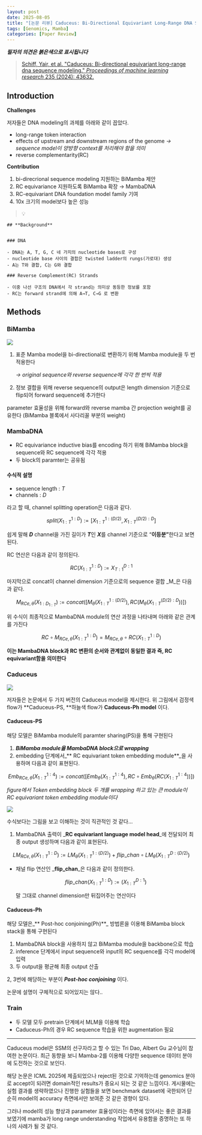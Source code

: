 ```yaml
---
layout: post
date: 2025-08-05
title: "[논문 리뷰] Caduceus: Bi-Directional Equivariant Long-Range DNA Sequence Modeling"
tags: [Genomics, Mamba]
categories: [Paper Review]
---
```


<span class="notion-red">_**필자의 의견은 붉은색으로 표시됩니다**_</span>


> [Schiff, Yair, et al. "Caduceus: Bi-directional equivariant long-range dna sequence modeling." ](https://pmc.ncbi.nlm.nih.gov/articles/PMC12189541/)[_Proceedings of machine learning research_](https://pmc.ncbi.nlm.nih.gov/articles/PMC12189541/)[ 235 (2024): 43632.](https://pmc.ncbi.nlm.nih.gov/articles/PMC12189541/)



## Introduction


**Challenges**


저자들은 DNA modeling의 과제를 아래와 같이 꼽았다.

- long-range token interaction
- effects of upstream and downstream regions of the genome 
_→ sequence model이 양방향 context를 처리해야 함을 의미_
- reverse complementarity(RC)

**Contribution**

1. bi-direcrional sequence modeling 지원하는 BiMamba 제안
1. RC equivariance 지원하도록 BiMamba 확장 → MambaDNA
1. RC-equivariant DNA foundation model family 기여
1. 10x 크기의 model보다 높은 성능

> 💡 


	## **Background**


	### DNA

	- DNA는 A, T, G, C 네 가지의 nucleotide bases로 구성
	- nucleotide base 사이의 결합은 twisted ladder의 rungs(가로대) 생성
	- A는 T와 결합, C는 G와 결합

	### Reverse Complement(RC) Strands

	- 이중 나선 구조의 DNA에서 각 strand는 의미상 동등한 정보를 포함
	- RC는 forward strand에 의해 A→T, C→G 로 변환


## Methods



### BiMamba


![](https://prod-files-secure.s3.us-west-2.amazonaws.com/542b861c-36a8-4051-84e5-8804b6728dba/2c247d59-7815-4980-99f0-8f0d21f445a7/image.png?X-Amz-Algorithm=AWS4-HMAC-SHA256&X-Amz-Content-Sha256=UNSIGNED-PAYLOAD&X-Amz-Credential=ASIAZI2LB4666R6RYLSP%2F20250928%2Fus-west-2%2Fs3%2Faws4_request&X-Amz-Date=20250928T220035Z&X-Amz-Expires=3600&X-Amz-Security-Token=IQoJb3JpZ2luX2VjED4aCXVzLXdlc3QtMiJHMEUCIFjpQHhkSvjigr3DRcoQb8IMh%2F4HjSSE46IzDfowypD0AiEArFPQDdRXYqAYm4%2BA8ur5c1RJY%2Bjk%2FlL6pyQ%2FSyWaQK4qiAQIx%2F%2F%2F%2F%2F%2F%2F%2F%2F%2F%2FARAAGgw2Mzc0MjMxODM4MDUiDFePdZpxkjHCMrHz%2FSrcA3woiegmLChH1snQFMVIFrxNhCFuVaMUNpF0%2Be%2B7%2F%2FY1E4CZdW3ejnFQPjNfdMIOUmqueoG3eeDiwADHYPBr3O5gFnhCrFJnJB5ns3nNPsmiiA2XSKc1llCN21AglCKt3Azw0lDBR3rywe7rFo4dwrCsJHyBAIPK97QsBMskSUEDrfPNdocgKw%2FmVJN%2FnEwacbEHR1N%2BUxuvVpCbIp03yfL7NoHdWKgi%2BDDXlDw0SUoDl4lnGrd8RrFegDwTWJ6ypG8TPffuxN0IWtBAzY9tuNLnvxzyEW3s8AXnEneCJsW4jKm1hxy671GHOTUmnkubnvxl3L8OT7MmlrrION%2Ft7hCUS7uTyXA9bq%2Fwc8nBIqxqYm2OT2Bxz2oC0CoXc4NNl71bFkhrb%2BhO3AANVGMFs3IbRl%2B0rZE6vqFTae2SqsK2Vt%2FR4P42KFXKzUp7pZjSriVhqEJcXXWLhXSh4yrdFXej9WgSDtrJwb8Rr6NZ1r3ziK5CpOm9mKhVdV%2BpwiSTqB8ZF2gEUtx6P2ibfYU2PN9OhA7IIuq%2BeHhTPBGR2qt260thYzi5aBZONDagz0EEYNQvaDCBbM0tOex2p7fQk9A81mvLIQTnc4Gnwk2YdibJD9BipBqMZXo96sFxMPDa5sYGOqUBLsPwYP06ac0KkG9suhYkj8c6AIS%2FKdJEp0Ayq8z9azB%2FO%2FaAW%2FhhU1xEv8UCpOHyDFU58zXFPOsbAC%2FXxy0ha3I8AjyHc0vgGPoAWMXvv3f8HC5j1lBp9zxjDT8%2F5MCVkV4nRD62OExiry%2FZqu%2B5OzYbQebusfVLBHWBrN8AoreuQvbfXW6uMLtT0u2aU53e5h1xNlQ27x7l5aJPUzYixFPmTWAT&X-Amz-Signature=ddd28738680e27d5e853841e96c0ba311542edc6fa8e912ab71f41e5c27cf5d9&X-Amz-SignedHeaders=host&x-amz-checksum-mode=ENABLED&x-id=GetObject)

1. 표준 Mamba model을 bi-directional로 변환하기 위해 Mamba module을 두 번 적용한다

	_→ original sequence와 reverse sequence에 각각 한 번씩 적용_

1. 정보 결합을 위해 reverse sequence의 output은 length dimension 기준으로 flip되어 forward sequence에 추가한다

parameter 효율성을 위해 forward와 reverse mamba 간 projection weight를 공유한다 (BiMamba 블록에서 사다리꼴 부분의 weight)



### MambaDNA

- RC equivariance inductive bias를 encoding 하기 위해 BiMamba block을 sequence와 RC sequence에 각각 적용
- 두 block의 paramter는 공유됨


#### 수식적 설명

- sequence length : _T_
- channels : _D_

라고 할 때,  channel splitting operation은 다음과 같다.


$$
split(X^{1:D}_{1:T}):=[X^{1:(D/2)}_{1:T},X^{(D/2):D}_{1:T}]
$$


<span class="notion-red">쉽게 말해 </span><span class="notion-red">_**D**_</span><span class="notion-red"> channel을 가진 길이가 </span><span class="notion-red">_**T**_</span><span class="notion-red">인 </span><span class="notion-red">_**X**_</span><span class="notion-red">를 channel 기준으로 “</span><span class="notion-red">**이등분”**</span><span class="notion-red">한다고 보면 된다.</span>


RC 연산은 다음과 같이 정의된다.


$$
RC(X^{1:D}_{1:T}):=X^{D:1}_{T:1}
$$


마지막으로 concat이 channel dimension 기준으로의 sequence 결합 _M_은 다음과 같다.


$$
M_{RCe,\theta}(X_{1:D_{1:T}}):=concat([M_{\theta}(X^{1:(D/2)}_{1:T}),RC(M_{\theta}(X^{(D/2):D}_{1:T}))])
$$


위 수식이 최종적으로 MambaDNA module의 연산 과정을 나타내며 아래와 같은 관계를 가진다


$$
RC\circ M_{RCe,\theta}(X^{1:D}_{1:T}) = M_{RCe,\theta} \circ RC(X^{1:D}_{1:T})
$$


**이는 MambaDNA block과 RC 변환의 순서와 관계없이 동일한 결과 즉, RC equivariant함을 의미한다**



### Caduceus


![](https://prod-files-secure.s3.us-west-2.amazonaws.com/542b861c-36a8-4051-84e5-8804b6728dba/f94a60d7-8145-473b-aef9-7c68d3ec604a/image.png?X-Amz-Algorithm=AWS4-HMAC-SHA256&X-Amz-Content-Sha256=UNSIGNED-PAYLOAD&X-Amz-Credential=ASIAZI2LB4666R6RYLSP%2F20250928%2Fus-west-2%2Fs3%2Faws4_request&X-Amz-Date=20250928T220035Z&X-Amz-Expires=3600&X-Amz-Security-Token=IQoJb3JpZ2luX2VjED4aCXVzLXdlc3QtMiJHMEUCIFjpQHhkSvjigr3DRcoQb8IMh%2F4HjSSE46IzDfowypD0AiEArFPQDdRXYqAYm4%2BA8ur5c1RJY%2Bjk%2FlL6pyQ%2FSyWaQK4qiAQIx%2F%2F%2F%2F%2F%2F%2F%2F%2F%2F%2FARAAGgw2Mzc0MjMxODM4MDUiDFePdZpxkjHCMrHz%2FSrcA3woiegmLChH1snQFMVIFrxNhCFuVaMUNpF0%2Be%2B7%2F%2FY1E4CZdW3ejnFQPjNfdMIOUmqueoG3eeDiwADHYPBr3O5gFnhCrFJnJB5ns3nNPsmiiA2XSKc1llCN21AglCKt3Azw0lDBR3rywe7rFo4dwrCsJHyBAIPK97QsBMskSUEDrfPNdocgKw%2FmVJN%2FnEwacbEHR1N%2BUxuvVpCbIp03yfL7NoHdWKgi%2BDDXlDw0SUoDl4lnGrd8RrFegDwTWJ6ypG8TPffuxN0IWtBAzY9tuNLnvxzyEW3s8AXnEneCJsW4jKm1hxy671GHOTUmnkubnvxl3L8OT7MmlrrION%2Ft7hCUS7uTyXA9bq%2Fwc8nBIqxqYm2OT2Bxz2oC0CoXc4NNl71bFkhrb%2BhO3AANVGMFs3IbRl%2B0rZE6vqFTae2SqsK2Vt%2FR4P42KFXKzUp7pZjSriVhqEJcXXWLhXSh4yrdFXej9WgSDtrJwb8Rr6NZ1r3ziK5CpOm9mKhVdV%2BpwiSTqB8ZF2gEUtx6P2ibfYU2PN9OhA7IIuq%2BeHhTPBGR2qt260thYzi5aBZONDagz0EEYNQvaDCBbM0tOex2p7fQk9A81mvLIQTnc4Gnwk2YdibJD9BipBqMZXo96sFxMPDa5sYGOqUBLsPwYP06ac0KkG9suhYkj8c6AIS%2FKdJEp0Ayq8z9azB%2FO%2FaAW%2FhhU1xEv8UCpOHyDFU58zXFPOsbAC%2FXxy0ha3I8AjyHc0vgGPoAWMXvv3f8HC5j1lBp9zxjDT8%2F5MCVkV4nRD62OExiry%2FZqu%2B5OzYbQebusfVLBHWBrN8AoreuQvbfXW6uMLtT0u2aU53e5h1xNlQ27x7l5aJPUzYixFPmTWAT&X-Amz-Signature=4781cf30305afe734436c88f20aeac86877b71bfdf2de91d7d16b90aa13ab79b&X-Amz-SignedHeaders=host&x-amz-checksum-mode=ENABLED&x-id=GetObject)


저자들은 논문에서 두 가지 버전의 Caduceus model을 제시한다. 위 그림에서 검정색 flow가 **Caduceus-PS, **하늘색 flow가 **Caduceus-Ph model** 이다.



#### Caduceus-PS


해당 모델은 BiMamba module의 paramter sharing(PS)을 통해 구현된다

1. _**BiMamba module을 MambaDNA block으로 wrapping**_
1. embedding 단계에서_** RC equivariant token embedding module**_을 사용하며 다음과 같이 표현된다.

$$
Emb_{RCe,\theta}(X^{1:4}_{1:T}):=concat([Emb_{\theta}(X^{1:4}_{1:T}),RC \circ Emb_{\theta}(RC(X^{1:4}_{1:T}))])
$$


_figure에서 Token embedding block 두 개를 wrapping 하고 있는 큰 module이 RC equivariant token embedding module이다_


![](https://prod-files-secure.s3.us-west-2.amazonaws.com/542b861c-36a8-4051-84e5-8804b6728dba/b175e4da-71eb-4e91-8c23-a06dabe673c9/image.png?X-Amz-Algorithm=AWS4-HMAC-SHA256&X-Amz-Content-Sha256=UNSIGNED-PAYLOAD&X-Amz-Credential=ASIAZI2LB4666R6RYLSP%2F20250928%2Fus-west-2%2Fs3%2Faws4_request&X-Amz-Date=20250928T220035Z&X-Amz-Expires=3600&X-Amz-Security-Token=IQoJb3JpZ2luX2VjED4aCXVzLXdlc3QtMiJHMEUCIFjpQHhkSvjigr3DRcoQb8IMh%2F4HjSSE46IzDfowypD0AiEArFPQDdRXYqAYm4%2BA8ur5c1RJY%2Bjk%2FlL6pyQ%2FSyWaQK4qiAQIx%2F%2F%2F%2F%2F%2F%2F%2F%2F%2F%2FARAAGgw2Mzc0MjMxODM4MDUiDFePdZpxkjHCMrHz%2FSrcA3woiegmLChH1snQFMVIFrxNhCFuVaMUNpF0%2Be%2B7%2F%2FY1E4CZdW3ejnFQPjNfdMIOUmqueoG3eeDiwADHYPBr3O5gFnhCrFJnJB5ns3nNPsmiiA2XSKc1llCN21AglCKt3Azw0lDBR3rywe7rFo4dwrCsJHyBAIPK97QsBMskSUEDrfPNdocgKw%2FmVJN%2FnEwacbEHR1N%2BUxuvVpCbIp03yfL7NoHdWKgi%2BDDXlDw0SUoDl4lnGrd8RrFegDwTWJ6ypG8TPffuxN0IWtBAzY9tuNLnvxzyEW3s8AXnEneCJsW4jKm1hxy671GHOTUmnkubnvxl3L8OT7MmlrrION%2Ft7hCUS7uTyXA9bq%2Fwc8nBIqxqYm2OT2Bxz2oC0CoXc4NNl71bFkhrb%2BhO3AANVGMFs3IbRl%2B0rZE6vqFTae2SqsK2Vt%2FR4P42KFXKzUp7pZjSriVhqEJcXXWLhXSh4yrdFXej9WgSDtrJwb8Rr6NZ1r3ziK5CpOm9mKhVdV%2BpwiSTqB8ZF2gEUtx6P2ibfYU2PN9OhA7IIuq%2BeHhTPBGR2qt260thYzi5aBZONDagz0EEYNQvaDCBbM0tOex2p7fQk9A81mvLIQTnc4Gnwk2YdibJD9BipBqMZXo96sFxMPDa5sYGOqUBLsPwYP06ac0KkG9suhYkj8c6AIS%2FKdJEp0Ayq8z9azB%2FO%2FaAW%2FhhU1xEv8UCpOHyDFU58zXFPOsbAC%2FXxy0ha3I8AjyHc0vgGPoAWMXvv3f8HC5j1lBp9zxjDT8%2F5MCVkV4nRD62OExiry%2FZqu%2B5OzYbQebusfVLBHWBrN8AoreuQvbfXW6uMLtT0u2aU53e5h1xNlQ27x7l5aJPUzYixFPmTWAT&X-Amz-Signature=bf92b7cb8bafda98484eb0c437a8d22001b651114c1ded72a77c7e642c39ac65&X-Amz-SignedHeaders=host&x-amz-checksum-mode=ENABLED&x-id=GetObject)


<span class="notion-red">수식보다는 그림을 보고 이해하는 것이 직관적인 것 같다…</span>

1. MambaDNA 출력이 _**RC equivariant language model head**_에 전달되어 최종 output 생성하며 다음과 같이 표현된다.

$$
LM_{RCe,\theta}(X^{1:D}_{1:T}):= LM_{\theta}(X^{1:(D/2)}_{1:T})+flip\_chan\circ LM_{\theta}(X^{D:(D/2)}_{1:T})
$$

- 채널 flip 연산인 _**flip\_chan**_은 다음과 같이 정의한다.

	$$
	flip\_chan(X^{1:D}_{1:T}):=(X^{D:1}_{1:T})
	$$


	말 그대로 channel dimension만 뒤집어주는 연산이다



#### Caduceus-Ph


해당 모델은_** Post-hoc conjoining(Ph)**_ 방법론을 이용해 BiMamba block stack을 통해 구현된다

1. MambaDNA block을 사용하지 않고 BiMamba module을 backbone으로 학습
1. inference 단계에서 input sequence와 input의 RC sequence를 각각 model에 입력
1. 두 output을 평균해 최종 output 산출

2, 3번에 해당하는 부분이 _**Post-hoc conjoining**_ 이다.


<span class="notion-red">논문에 설명이 구체적으로 되어있지는 않다..</span>



### Train

- 두 모델 모두 pretrain 단계에서 MLM을 이용해 학습
- Caduceus-Ph의 경우 RC sequence 학습을 위한 augmentation 필요

---


<span class="notion-red">Caduceus model은 SSM의 선구자라고 할 수 있는 Tri Dao, Albert Gu 교수님이 참여한 논문이다. 최근 동향을 보니 Mamba-2를 이용해 다양한 sequence 데이터 분야에 도전하는 것으로 보인다.</span>


<span class="notion-red">해당 논문은 ICML 2025에 제출되었으나 reject된 것으로 기억하는데 genomics 분야로 accept이 되려면 domain적인 results가 중요시 되는 것 같은 느낌이다. 게시물에는 실험 결과를 생략하였으나 진행한 실험들을 보면 benchmark dataset에 국한되어 단순히 model의 accuracy 측면에서만 보여준 것 같은 경향이 있다.</span>


<span class="notion-red">그러나 model의 성능 향상과 parameter 효율성이라는 측면에 있어서는 좋은 결과를 보였기에 mamba가 long range understanding 작업에서 유용함을 증명하는 또 하나의 사례가 될 것 같다.</span>

